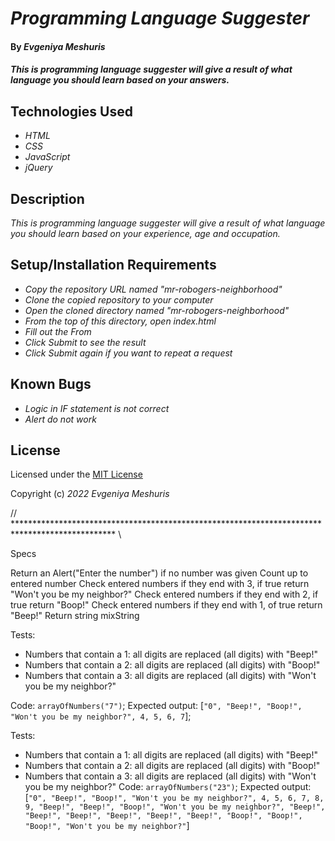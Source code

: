 # _Programming Language Suggester_

#### By _**Evgeniya Meshuris**_

#### _This is programming language suggester will give a result of what language you should learn based on your answers._

## Technologies Used

* _HTML_
* _CSS_
* _JavaScript_
* _jQuery_

## Description

_This is programming language suggester will give a result of what language you should learn based on your experience, age and occupation._

## Setup/Installation Requirements

* _Copy the repository URL named "mr-robogers-neighborhood"_
* _Clone the copied repository to your computer_
* _Open the cloned directory named "mr-robogers-neighborhood"_
* _From the top of this directory, open index.html_
* _Fill out the From_
* _Click Submit to see the result_
* _Click Submit again if you want to repeat a request_

## Known Bugs

* _Logic in IF statement is not correct_
* _Alert do not work_


## License

Licensed under the [MIT License](LICENSE)

Copyright (c) _2022_ _Evgeniya Meshuris_

// *********************************************************************************************** \\

Specs

Return an Alert("Enter the number") if no number was given
Count up to entered number
Check entered numbers if they end with 3, if true return "Won't you be my neighbor?"
Check entered numbers if they end with 2, if true return "Boop!"
Check entered numbers if they end with 1, of true return "Beep!"
Return string mixString

Tests: 
  * Numbers that contain a 1: all digits are replaced (all digits) with "Beep!"
  * Numbers that contain a 2: all digits are replaced (all digits) with "Boop!"
  * Numbers that contain a 3: all digits are replaced (all digits) with "Won't you be my neighbor?"

Code: `arrayOfNumbers("7")`; 
Expected output: [`"0", "Beep!", "Boop!", "Won't you be my neighbor?", 4, 5, 6, 7`];

Tests: 
  * Numbers that contain a 1: all digits are replaced (all digits) with "Beep!"
  * Numbers that contain a 2: all digits are replaced (all digits) with "Boop!"
  * Numbers that contain a 3: all digits are replaced (all digits) with "Won't you be my neighbor?"
Code: `arrayOfNumbers("23")`; 
Expected output: [`"0", "Beep!", "Boop!", "Won't you be my neighbor?", 4, 5, 6, 7, 8, 9, "Beep!", "Beep!", "Boop!", "Won't you be my neighbor?", "Beep!", "Beep!", "Beep!", "Beep!", "Beep!", "Beep!", "Boop!", "Boop!", "Boop!", "Won't you be my neighbor?"`]
